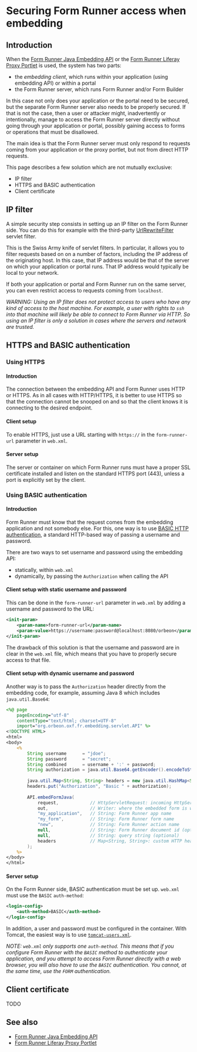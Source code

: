 # Securing Form Runner access when embedding

<!-- toc -->

## Introduction

When the [Form Runner Java Embedding API](java-api.md) or the [Form Runner Liferay Proxy Portlet](liferay-proxy-portlet.md) is used, the system has two parts:

- the *embedding client*, which runs within your application (using embedding API) or within a portal
- the Form Runner server, which runs Form Runner and/or Form Builder

In this case not only does your application or the portal need to be secured, but the separate Form Runner server also needs to be properly secured. If that is not the case, then a user or attacker might, inadvertently or intentionally, manage to access the Form Runner server directly without going through your application or portal, possibly gaining access to forms or operations that must be disallowed. 

The main idea is that the Form Runner server must only respond to requests coming from your application or the proxy portlet, but not from direct HTTP requests.

This page describes a few solution which are not mutually exclusive:

- IP filter
- HTTPS and BASIC authentication
- Client certificate

## IP filter

A simple security step consists in setting up an IP filter on the Form Runner side. You can do this for example  with the third-party [UrlRewriteFilter](http://tuckey.org/urlrewrite/) servlet filter.

This is the Swiss Army knife of servlet filters. In particular, it allows you to filter requests based on on a number of factors, including the IP address of the originating host. In this case, that IP address would be that of the server on which your application or portal runs. That IP address would typically be local to your network.

If both your application or portal and Form Runner run on the same server, you can even restrict access to requests coming from `localhost`.

*WARNING: Using an IP filter does not protect access to users who have any kind of access to the host machine. For example, a user with rights to `ssh` into that machine will likely be able to connect to Form Runner via HTTP. So using an IP filter is only a solution in cases where the servers and network are trusted.*

## HTTPS and BASIC authentication

### Using HTTPS

#### Introduction

The connection between the embedding API and Form Runner uses HTTP or HTTPS. As in all cases with HTTP/HTTPS, it is better to use HTTPS so that the connection cannot be snooped on and so that the client knows it is connecting to the desired endpoint.

#### Client setup

To enable HTTPS, just use a URL starting with `https://` in the `form-runner-url` parameter in `web.xml`.

#### Server setup

The server or container on which Form Runner runs must have a proper SSL certificate installed and listen on the standard HTTPS port (443), unless a port is explicitly set by the client.

### Using BASIC authentication

#### Introduction

Form Runner must know that the request comes from the embedding application and not somebody else. For this, one way is to use [BASIC HTTP authentication](https://en.wikipedia.org/wiki/Basic_access_authentication), a standard HTTP-based way of passing a username and password.

There are two ways to set username and password using the embedding API:

- statically, within `web.xml`
- dynamically, by passing the `Authorization` when calling the API

#### Client setup with static username and password

This can be done in the `form-runner-url` parameter in `web.xml` by adding a username and password to the URL:

```xml
<init-param>
    <param-name>form-runner-url</param-name>
    <param-value>https://username:password@localhost:8080/orbeon</param-value>
</init-param>
```

The drawback of this solution is that the username and password are in clear in the `web.xml` file, which means that you have to properly secure access to that file.

#### Client setup with dynamic username and password

Another way is to pass the `Authorization` header directly from the embedding code, for example, assuming Java 8 which includes `java.util.Base64`:

```jsp
<%@ page
    pageEncoding="utf-8"
    contentType="text/html; charset=UTF-8"
    import="org.orbeon.oxf.fr.embedding.servlet.API" %>
<!DOCTYPE HTML>
<html>
<body>
    <%
        String username      = "jdoe";
        String password      = "secret";
        String combined      = username + ':' + password;
        String authorization = java.util.Base64.getEncoder().encodeToString(combined.getBytes);
        
        java.util.Map<String, String> headers = new java.util.HashMap<String, String>();
        headers.put("Authorization", "Basic " + authorization);
        
        API.embedFormJava(
            request,            // HttpServletRequest: incoming HttpServletRequest
            out,                // Writer: where the embedded form is written
            "my_application",   // String: Form Runner app name
            "my_form",          // String: Form Runner form name
            "new",              // String: Form Runner action name
            null,               // String: Form Runner document id (optional)
            null,               // String: query string (optional)
            headers             // Map<String, String>: custom HTTP headers (optional)
        );
    %>
</body>
</html>
```

#### Server setup

On the Form Runner side, BASIC authentication must be set up. `web.xml` must use the `BASIC` `auth-method`:

```xml
<login-config>
    <auth-method>BASIC</auth-method>
</login-config>
```

In addition, a user and password must be configured in the container. With Tomcat, the easiest way is to use [`tomcat-users.xml`](https://tomcat.apache.org/tomcat-8.5-doc/realm-howto.html#UserDatabaseRealm).

*NOTE: `web.xml` only supports one `auth-method`. This means that if you configure Form Runner with the `BASIC` method to authenticate your application, and you attempt to access Form Runner directly with a web browser, you will also have to use the `BASIC` authentication. You cannot, at the same time, use the `FORM` authentication.*

## Client certificate

TODO

## See also

- [Form Runner Java Embedding API](java-api.md)
- [Form Runner Liferay Proxy Portlet](liferay-proxy-portlet.md) 
